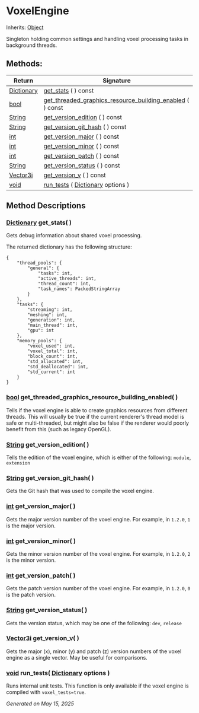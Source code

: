 # VoxelEngine

Inherits: [Object](https://docs.godotengine.org/en/stable/classes/class_object.html)

Singleton holding common settings and handling voxel processing tasks in background threads.

## Methods: 


Return                                                                              | Signature                                                                                                                 
----------------------------------------------------------------------------------- | --------------------------------------------------------------------------------------------------------------------------
[Dictionary](https://docs.godotengine.org/en/stable/classes/class_dictionary.html)  | [get_stats](#i_get_stats) ( ) const                                                                                       
[bool](https://docs.godotengine.org/en/stable/classes/class_bool.html)              | [get_threaded_graphics_resource_building_enabled](#i_get_threaded_graphics_resource_building_enabled) ( ) const           
[String](https://docs.godotengine.org/en/stable/classes/class_string.html)          | [get_version_edition](#i_get_version_edition) ( ) const                                                                   
[String](https://docs.godotengine.org/en/stable/classes/class_string.html)          | [get_version_git_hash](#i_get_version_git_hash) ( ) const                                                                 
[int](https://docs.godotengine.org/en/stable/classes/class_int.html)                | [get_version_major](#i_get_version_major) ( ) const                                                                       
[int](https://docs.godotengine.org/en/stable/classes/class_int.html)                | [get_version_minor](#i_get_version_minor) ( ) const                                                                       
[int](https://docs.godotengine.org/en/stable/classes/class_int.html)                | [get_version_patch](#i_get_version_patch) ( ) const                                                                       
[String](https://docs.godotengine.org/en/stable/classes/class_string.html)          | [get_version_status](#i_get_version_status) ( ) const                                                                     
[Vector3i](https://docs.godotengine.org/en/stable/classes/class_vector3i.html)      | [get_version_v](#i_get_version_v) ( ) const                                                                               
[void](#)                                                                           | [run_tests](#i_run_tests) ( [Dictionary](https://docs.godotengine.org/en/stable/classes/class_dictionary.html) options )  
<p></p>

## Method Descriptions

### [Dictionary](https://docs.godotengine.org/en/stable/classes/class_dictionary.html)<span id="i_get_stats"></span> **get_stats**( ) 

Gets debug information about shared voxel processing.

The returned dictionary has the following structure:

```
{
	"thread_pools": {
		"general": {
			"tasks": int,
			"active_threads": int,
			"thread_count": int,
			"task_names": PackedStringArray
		}
	},
	"tasks": {
		"streaming": int,
		"meshing": int,
		"generation": int,
		"main_thread": int,
		"gpu": int
	},
	"memory_pools": {
		"voxel_used": int,
		"voxel_total": int,
		"block_count": int,
		"std_allocated": int,
		"std_deallocated": int,
		"std_current": int
	}
}
```

### [bool](https://docs.godotengine.org/en/stable/classes/class_bool.html)<span id="i_get_threaded_graphics_resource_building_enabled"></span> **get_threaded_graphics_resource_building_enabled**( ) 

Tells if the voxel engine is able to create graphics resources from different threads. This will usually be true if the current renderer's thread model is safe or multi-threaded, but might also be false if the renderer would poorly benefit from this (such as legacy OpenGL).

### [String](https://docs.godotengine.org/en/stable/classes/class_string.html)<span id="i_get_version_edition"></span> **get_version_edition**( ) 

Tells the edition of the voxel engine, which is either of the following: `module`, `extension`

### [String](https://docs.godotengine.org/en/stable/classes/class_string.html)<span id="i_get_version_git_hash"></span> **get_version_git_hash**( ) 

Gets the Git hash that was used to compile the voxel engine.

### [int](https://docs.godotengine.org/en/stable/classes/class_int.html)<span id="i_get_version_major"></span> **get_version_major**( ) 

Gets the major version number of the voxel engine. For example, in `1.2.0`, `1` is the major version.

### [int](https://docs.godotengine.org/en/stable/classes/class_int.html)<span id="i_get_version_minor"></span> **get_version_minor**( ) 

Gets the minor version number of the voxel engine. For example, in `1.2.0`, `2` is the minor version.

### [int](https://docs.godotengine.org/en/stable/classes/class_int.html)<span id="i_get_version_patch"></span> **get_version_patch**( ) 

Gets the patch version number of the voxel engine. For example, in `1.2.0`, `0` is the patch version.

### [String](https://docs.godotengine.org/en/stable/classes/class_string.html)<span id="i_get_version_status"></span> **get_version_status**( ) 

Gets the version status, which may be one of the following: `dev`, `release`

### [Vector3i](https://docs.godotengine.org/en/stable/classes/class_vector3i.html)<span id="i_get_version_v"></span> **get_version_v**( ) 

Gets the major (x), minor (y) and patch (z) version numbers of the voxel engine as a single vector. May be useful for comparisons.

### [void](#)<span id="i_run_tests"></span> **run_tests**( [Dictionary](https://docs.godotengine.org/en/stable/classes/class_dictionary.html) options ) 

Runs internal unit tests. This function is only available if the voxel engine is compiled with `voxel_tests=true`.

_Generated on May 15, 2025_
